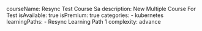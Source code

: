 courseName: Resync Test Course Sa
description: New Multiple Course For Test
isAvailable: true
isPremium: true
categories: 
    - kubernetes
learningPaths: 
    - Resync Learning Path 1
complexity: advance
